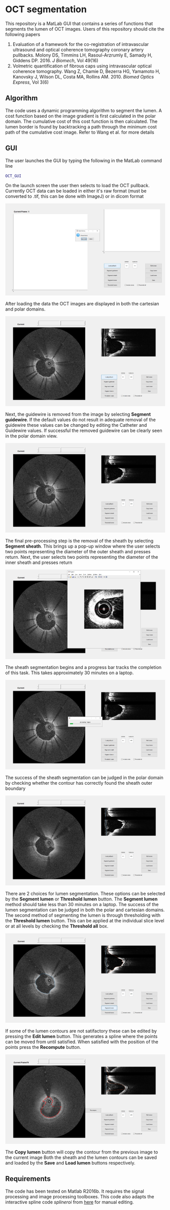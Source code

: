 # OCT segmentation
This repository is a MatLab GUI that contains a series of functions that segments the lumen of OCT images. Users of this repository should cite the following papers  
1. Evaluation of a framework for the co-registration of intravascular ultrasound and optical coherence tomography coronary artery pullbacks. Molony DS, Timmins LH, Rasoul-Arzrumly E, Samady H, Giddens DP. 2016. *J Biomech*, Vol 49(16)
2. Volmetric quantification of fibrous caps using intravascular optical coherence tomography. Wang Z, Chamie D, Bezerra HG, Yamamoto H, Kanovsky J, Wilson DL, Costa MA, Rollins AM. 2010. *Biomed Optics Express*, Vol 3(6)

## Algorithm
The code uses a dynamic programming algorithm to segment the lumen. A cost function based on the image gradient is first calculated in the polar domain.
The cumulative cost of this cost function is then calculated. The lumen border is found by backtracking a path through the  minimum cost path of the cumulative cost image. 
Refer to Wang et al. for more details

## GUI
The user launches the GUI by typing the following in the MatLab command line
```MatLab
OCT_GUI
```

On the launch screen the user then selects to load the OCT pullback. Currently OCT data can be loaded in either it's raw format (must be converted to .tif, this can be done with ImageJ) or in dicom format

![Alt Text](docs/Launch.png)

After loading the data the OCT images are displayed in both the cartesian and polar domains.

![Alt Text](docs/Initial.png)

Next, the guidewire is removed from the image by selecting **Segment guidewire**. If the default values do not result in adequate removal of the guidewire these values can be changed by editing the Catheter and Guidewire values.
If successful the removed guidewire can be clearly seen in the polar domain view.

![Alt Text](docs/Guidewire.png)

The final pre-processing step is the removal of the sheath by selecting **Segment sheath**. 
This brings up a pop-up window where the user selects two points representing the diameter of the outer sheath and presses return.
Next, the user selects two points representing the diameter of the inner sheath and presses return

![Alt Text](docs/Sheath1.png)

The sheath segmentation begins and a progress bar tracks the completion of this task. This takes approximately 30 minutes on a laptop.

![Alt Text](docs/Sheath2.png)

The success of the sheath segmentation can be judged in the polar domain by checking whether the contour has correctly found the sheath outer boundary

![Alt Text](docs/Sheath3.png)

There are 2 choices for lumen segmentation. These options can be selected by the **Segment lumen** or **Threshold lumen** button. The **Segment lumen** method should take less than 30 minutes on a laptop.
The success of the lumen segmentation can be judged in both the polar and cartesian domains. 
The second method of segmenting the lumen is through thresholding with the **Threshold lumen** button. This can be applied at the individual slice level or at all levels by checking the **Threshold all** box.

![Alt Text](docs/Lumen.png)

If some of the lumen contours are not satifactory these can be edited by pressing the **Edit lumen** button.
This generates a spline where the points can be moved from until satisfied. When satisfied with the position of the points press the **Recompute** button.

![Alt Text](docs/Edit.png)

The **Copy lumen** button will copy the contour from the previous image to the current image
Both the sheath and the lumen contours can be saved and  loaded by the **Save** and **Load lumen** buttons respectively.

## Requirements
The code has been tested on Matlab R2016b. It requires the signal processing and image processing toolboxes. This code also adapts the interactive spline code *splineroi* from [here](https://www.mathworks.com/matlabcentral/fileexchange/23337-interactive-spline-region-of-interest) for manual editing.
